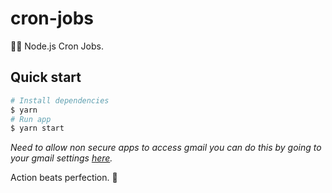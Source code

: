 # cron-jobs

🚀💤 Node.js Cron Jobs.

## Quick start

```sh
# Install dependencies
$ yarn
# Run app
$ yarn start
```

*Need to allow non secure apps to access gmail you can do this by going to your gmail settings [here](https://myaccount.google.com/lesssecureapps).*

<!-- INSPIRATIONAL_QUOTE_START -->
Action beats perfection.
🦖
<!-- INSPIRATIONAL_QUOTE_END -->
